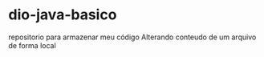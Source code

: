 # dio-java-basico
repositorio para armazenar meu código 
Alterando conteudo de um arquivo de forma local